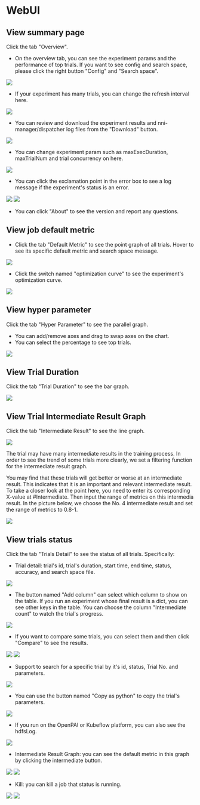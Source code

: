 # WebUI

## View summary page

Click the tab "Overview".

* On the overview tab, you can see the experiment params and the performance of top trials. If you want to see config and search space, please click the right button "Config" and "Search space".

![](../../img/webui-img/full-oview.png)
* If your experiment has many trials, you can change the refresh interval here.

![](../../img/webui-img/refresh-interval.png)
* You can review and download the experiment results and nni-manager/dispatcher log files from the "Download" button.

![](../../img/webui-img/download.png)

* You can change experiment param such as maxExecDuration, maxTrialNum and trial concurrency on here.

![](../../img/webui-img/edit-experiment-param.png)

* You can click the exclamation point in the error box to see a log message if the experiment's status is an error.

![](../../img/webui-img/log-error.png)
![](../../img/webui-img/review-log.png)

* You can click "About" to see the version and report any questions.

## View job default metric

* Click the tab "Default Metric" to see the point graph of all trials. Hover to see its specific default metric and search space message.

![](../../img/webui-img/default-metric.png)

* Click the switch named "optimization curve" to see the experiment's optimization curve.

![](../../img/webui-img/best-curve.png)

## View hyper parameter

Click the tab "Hyper Parameter" to see the parallel graph.

* You can add/remove axes and drag to swap axes on the chart.
* You can select the percentage to see top trials.

![](../../img/webui-img/hyperPara.png)
## View Trial Duration

Click the tab "Trial Duration" to see the bar graph.

![](../../img/webui-img/trial_duration.png)
## View Trial Intermediate Result Graph

Click the tab "Intermediate Result" to see the line graph.

![](../../img/webui-img/trials_intermeidate.png)

The trial may have many intermediate results in the training process. In order to see the trend of some trials more clearly, we set a filtering function for the intermediate result graph.

You may find that these trials will get better or worse at an intermediate result. This indicates that it is an important and relevant intermediate result. To take a closer look at the point here, you need to enter its corresponding X-value at #Intermediate. Then input the range of metrics on this intermedia result. In the picture below, we choose the No. 4 intermediate result and set the range of metrics to 0.8-1.

![](../../img/webui-img/filter-intermediate.png)
## View trials status

Click the tab "Trials Detail" to see the status of all trials. Specifically:

* Trial detail: trial's id, trial's duration, start time, end time, status, accuracy, and search space file.

![](../../img/webui-img/detail-local.png)
* The button named "Add column" can select which column to show on the table. If you run an experiment whose final result is a dict, you can see other keys in the table. You can choose the column "Intermediate count" to watch the trial's progress.

![](../../img/webui-img/addColumn.png)
* If you want to compare some trials, you can select them and then click "Compare" to see the results.

![](../../img/webui-img/select-trial.png)
![](../../img/webui-img/compare.png)
* Support to search for a specific trial by it's id, status, Trial No. and parameters.

![](../../img/webui-img/search-trial.png)
* You can use the button named "Copy as python" to copy the trial's parameters.

![](../../img/webui-img/copyParameter.png)
* If you run on the OpenPAI or Kubeflow platform, you can also see the hdfsLog.

![](../../img/webui-img/detail-pai.png)
* Intermediate Result Graph: you can see the default metric in this graph by clicking the intermediate button.

![](../../img/webui-img/intermediate-btn.png)
![](../../img/webui-img/intermediate.png)
* Kill: you can kill a job that status is running.

![](../../img/webui-img/kill-running.png)
![](../../img/webui-img/canceled.png)
